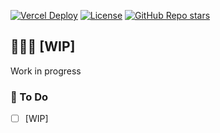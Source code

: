 [![Vercel Deploy](https://deploy-badge.vercel.app/vercel/salmoon)](https:/msaf.tech/)
[![License](https://img.shields.io/github/license/msafdev/salmoon)](https://github.com/msafdev/salmoon/blob/main/LICENSE.txt)
[![GitHub Repo stars](https://img.shields.io/github/stars/msafdev/salmoon?style=flat&color=yellow)](https://github.com/msafdev/salmoon/stargazers)

## 👨🏻‍💻 [WIP]

Work in progress

### 🚦 To Do

- [ ] [WIP]
